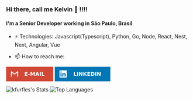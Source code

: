 ### Hi there, call me Kelvin 👋 !!!!

#### I'm a Senior Developer working in São Paulo, Brasil

- ⚡ Technologies: Javascript(Typescript), Python, Go, Node, React, Nest, Next, Angular, Vue

- 📫 How to reach me:

[<img src="https://raw.githubusercontent.com/kfurfles/kfurfles/main/assets/email.svg" height="40em" align="center" alt="Send me an email" title="Send me an email"/>](mailto:kelvinsilva.ksv@gmail.com) [<img src="https://raw.githubusercontent.com/kfurfles/kfurfles/main/assets/linkedin.svg" height="40em" align="center" alt="Kelvin linkedin profile" title="Kelvin linkedin profile"/>](https://www.linkedin.com/in/kelvin-silva-650045a9/)

![kfurfles's Stats](https://github-readme-stats.vercel.app/api?username=kfurfles&theme=default&show_icons=true&hide_border=true&count_private=true)
![Top Languages](https://github-readme-stats.vercel.app/api/top-langs/?username=kfurfles&theme=defaultk&show_icons=true&hide_border=false&layout=compact)
